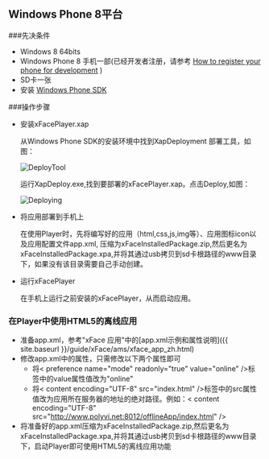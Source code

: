 ## Windows Phone 8平台

###先决条件
* Windows 8 64bits
* Windows Phone 8 手机一部(已经开发者注册，请参考 <a target="_blank" href="<http://msdn.microsoft.com/library/windowsphone/develop/ff769508(v=vs.105).aspx">How to register your phone for development</a> )
* SD卡一张
* 安装 <a target="_blank" href="<http://download.microsoft.com/download/9/3/8/938A5074-461F-4E3D-89F4-5CE2F42C1E36/fulltril30/exe/WPexpress_full.exe">Windows Phone SDK</a>  

###操作步骤

* 安装xFacePlayer.xap  

    从Windows Phone SDK的安装环境中找到XapDeployment 部署工具，如图：
    
    ![DeployTool](ImgWP8/XapDeployTool.jpg)  
    
    运行XapDeploy.exe,找到要部署的xFacePlayer.xap。点击Deploy,如图：
    
    ![Deploying](ImgWP8/xFacePlayerDeploy.jpg)  

* 将应用部署到手机上

    在使用Player时，先将编写好的应用（html,css,js,img等）、应用图标icon以及应用配置文件app.xml, 压缩为xFaceInstalledPackage.zip,然后更名为xFaceInstalledPackage.xpa,并将其通过usb拷贝到sd卡根路径的www目录下，如果没有该目录需要自己手动创建。

* 运行xFacePlayer  

    在手机上运行之前安装的xFacePlayer，从而启动应用。 
### 在Player中使用HTML5的离线应用
+ 准备app.xml，参考"xFace 应用"中的[app.xml示例和属性说明]({{ site.baseurl }}/guide/xFace/ams/xface_app_zh.html)
+ 修改app.xml中的属性，只需修改以下两个属性即可
	- 将< preference name="mode" readonly="true" value="online" />标签中的value属性值改为"online"
	- 将< content encoding="UTF-8" src="index.html" />标签中的src属性值改为应用所在服务器的地址的绝对路径。例如：< content encoding="UTF-8" src="http://www.polyvi.net:8012/offlineApp/index.html" />
+ 将准备好的app.xml压缩为xFaceInstalledPackage.zip,然后更名为xFaceInstalledPackage.xpa,并将其通过usb拷贝到sd卡根路径的www目录下，启动Player即可使用HTML5的离线应用功能